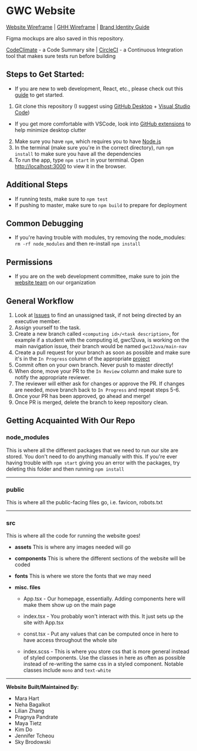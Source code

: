 # GWC Website
[Website Wireframe](https://www.figma.com/file/3oCYmtWALN20gRkSa5Ew7V/GWC-General-Site?node-id=0%3A1) | [GHH Wireframe](https://www.figma.com/file/fTEjRE0zxWO1uZAVK3QOn1/GWC-Mockups-2?node-id=0%3A1) | [Brand Identity Guide](https://www.figma.com/file/eb9ExHXT0yGgo4RkK8FG65/Brand-Manual-Identity-Iterations?node-id=251%3A92)

Figma mockups are also saved in this repository.

[CodeClimate](https://codeclimate.com/github/gwcuva/gwc-website) - a Code Summary site | [CircleCI](https://app.circleci.com/pipelines/github/gwcuva/gwc-website) - a Continuous Integration tool that makes sure tests run before building

## Steps to Get Started:
* If you are new to web development, React, etc., please check out this [guide](INTRO-WEB-DEV.md) to get started.
1. Git clone this repository (I suggest using [GitHub Desktop](https://desktop.github.com/) + [Visual Studio Code](https://code.visualstudio.com/Download))
  * If you get more comfortable with VSCode, look into [GitHub extensions](https://code.visualstudio.com/docs/editor/github) to help minimize desktop clutter
2. Make sure you have `npm`, which requires you to have [Node.js](https://nodejs.org/en/)
2. In the terminal (make sure you're in the correct directory), run `npm install` to make sure you have all the dependencies
3. To run the app, type `npm start` in your terminal. Open [http://localhost:3000](http://localhost:3000) to view it in the browser.

## Additional Steps
* If running tests, make sure to `npm test`
* If pushing to master, make sure to `npm build` to prepare for deployment

## Common Debugging
* If you're having trouble with modules, try removing the node_modules: `rm -rf node_modules` and then re-install `npm install`

## Permissions
* If you are on the web development committee, make sure to join the [website team](https://github.com/orgs/gwcuva/teams/website) on our organization

## General Workflow
1. Look at [Issues](https://github.com/gwcuva/gwc-website/issues) to find an unassigned task, if not being directed by an executive member.  
2. Assign yourself to the task.
3. Create a new branch called `<computing id>/<task description>`, for example if a student with the computing id, gwc12uva, is working on the main navigation issue, their branch would be named `gwc12uva/main-nav`
4. Create a pull request for your branch as soon as possible and make sure it's in the `In Progress` column of the appropriate [project](https://github.com/gwcuva/gwc-website/projects)
5. Commit often on your own branch. Never push to master directly!
6. When done, move your PR to the `In Review` column and make sure to notify the appropriate reviewer.
7. The reviewer will either ask for changes or approve the PR. If changes are needed, move branch back to `In Progress` and repeat steps 5-6.
8. Once your PR has been approved, go ahead and merge!
9. Once PR is merged, delete the branch to keep repository clean.

## Getting Acquainted With Our Repo
### node_modules
This is where all the different packages that we need to run our site are stored. You don't need to do anything manually with this. If you're ever having trouble with `npm start` giving you an error with the packages, try deleting this folder and then running `npm install`

---

### public
This is where all the public-facing files go, i.e. favicon, robots.txt 

---

### src
This is where all the code for running the website goes!

* **assets**
This is where any images needed will go

* **components**
This is where the different sections of the website will be coded

* **fonts**
This is where we store the fonts that we may need

* **misc. files**

  * App.tsx - Our homepage, essentially. Adding components here will make them show up on the main page

  * index.tsx - You probably won't interact with this. It just sets up the site with App.tsx

  * const.tsx - Put any values that can be computed once in here to have access throughout the whole site

  * index.scss - This is where you store css that is more general instead of styled components. Use the classes in here as often as possible instead of re-writing the same css in a styled component. Notable classes include `mono` and `text-white`

---


**Website Built/Maintained By:**
* Mara Hart
* Neha Bagalkot
* Lilian Zhang
* Pragnya Pandrate
* Maya Tietz
* Kim Do
* Jennifer Tcheou
* Sky Brodowski
